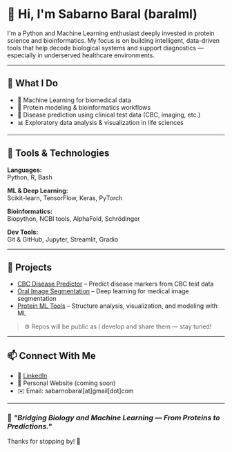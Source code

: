# 👋 Hi, I'm Sabarno Baral (baralml)

I'm a Python and Machine Learning enthusiast deeply invested in protein science and bioinformatics. My focus is on building intelligent, data-driven tools that help decode biological systems and support diagnostics — especially in underserved healthcare environments.

---

## 🧠 What I Do

- 🤖 Machine Learning for biomedical data  
- 🧬 Protein modeling & bioinformatics workflows  
- 🧪 Disease prediction using clinical test data (CBC, imaging, etc.)  
- 📊 Exploratory data analysis & visualization in life sciences  

---

## 🔨 Tools & Technologies

**Languages:**  
Python, R, Bash

**ML & Deep Learning:**  
Scikit-learn, TensorFlow, Keras, PyTorch

**Bioinformatics:**  
Biopython, NCBI tools, AlphaFold, Schrödinger

**Dev Tools:**  
Git & GitHub, Jupyter, Streamlit, Gradio

---

## 🧪 Projects

- [CBC Disease Predictor](https://github.com/baralml/cbc-disease-predictor) – Predict disease markers from CBC test data  
- [Oral Image Segmentation](https://github.com/baralml/oral-image-segmentation) – Deep learning for medical image segmentation  
- [Protein ML Tools](https://github.com/baralml/protein-ml-tools) – Structure analysis, visualization, and modeling with ML  

> ⚙️ Repos will be public as I develop and share them — stay tuned!

---

## 📫 Connect With Me

- 💼 [LinkedIn](https://www.linkedin.com/in/sabarno-baral-92961366/)  
- 🧠 Personal Website (coming soon)  
- ✉️ Email: sabarnobaral[at]gmail[dot]com

---

### 🌟 *"Bridging Biology and Machine Learning — From Proteins to Predictions."*

Thanks for stopping by! 🚀
